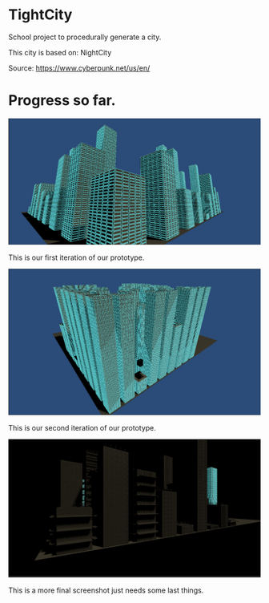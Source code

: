 # TightCity
School project to procedurally generate a city.

This city is based on: NightCity 

Source: https://www.cyberpunk.net/us/en/

# Progress so far.
![sdf](PromotionalImages/ProgressFirst.png)

This is our first iteration of our prototype.

![sdf](PromotionalImages/ProgressSecond.png)

This is our second iteration of our prototype.

![sdf](PromotionalImages/ProgressThird.png)

This is a more final screenshot just needs some last things.

